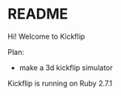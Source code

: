 # README

Hi! Welcome to Kickflip

Plan:
- make a 3d kickflip simulator

Kickflip is running on Ruby 2.7.1